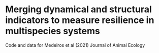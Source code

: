 # Merging dynamical and structural indicators to measure resilience in multispecies systems
 
Code and data for Medeiros et al (2021) Journal of Animal Ecology